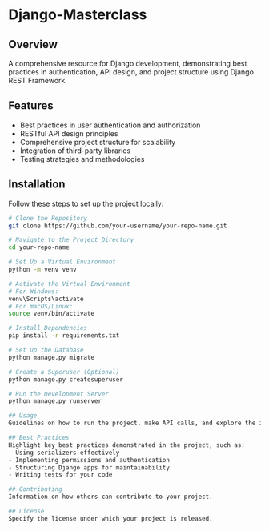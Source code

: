 # Django-Masterclass

## Overview
A comprehensive resource for Django development, demonstrating best practices in authentication, API design, and project structure using Django REST Framework.

## Features
- Best practices in user authentication and authorization
- RESTful API design principles
- Comprehensive project structure for scalability
- Integration of third-party libraries
- Testing strategies and methodologies

## Installation
Follow these steps to set up the project locally:

```bash
# Clone the Repository
git clone https://github.com/your-username/your-repo-name.git

# Navigate to the Project Directory
cd your-repo-name

# Set Up a Virtual Environment
python -m venv venv

# Activate the Virtual Environment
# For Windows:
venv\Scripts\activate
# For macOS/Linux:
source venv/bin/activate

# Install Dependencies
pip install -r requirements.txt

# Set Up the Database
python manage.py migrate

# Create a Superuser (Optional)
python manage.py createsuperuser

# Run the Development Server
python manage.py runserver

## Usage
Guidelines on how to run the project, make API calls, and explore the implemented features.

## Best Practices
Highlight key best practices demonstrated in the project, such as:
- Using serializers effectively
- Implementing permissions and authentication
- Structuring Django apps for maintainability
- Writing tests for your code

## Contributing
Information on how others can contribute to your project.

## License
Specify the license under which your project is released.

